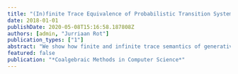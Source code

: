 ```yaml
---
title: "(In)finite Trace Equivalence of Probabilistic Transition Systems"
date: 2018-01-01
publishDate: 2020-05-08T15:16:58.187808Z
authors: [admin, "Jurriaan Rot"]
publication_types: ["1"]
abstract: "We show how finite and infinite trace semantics of generative probabilistic transition systems arises through a determinisation construction. This enables the use of bisimulations (up-to) to prove equivalence. In particular, it follows that trace equivalence for finite probabilistic transition systems is decidable. Further, the determinisation construction applies to both discrete and continuous probabilistic systems."
featured: false
publication: "*Coalgebraic Methods in Computer Science*"
---
```


